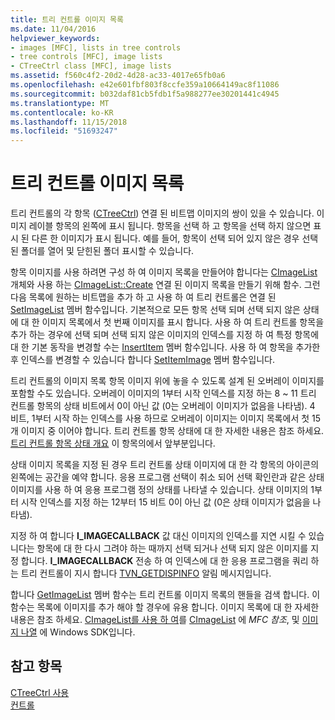 ```yaml
---
title: 트리 컨트롤 이미지 목록
ms.date: 11/04/2016
helpviewer_keywords:
- images [MFC], lists in tree controls
- tree controls [MFC], image lists
- CTreeCtrl class [MFC], image lists
ms.assetid: f560c4f2-20d2-4d28-ac33-4017e65fb0a6
ms.openlocfilehash: e42e601fbf803f8ccfe359a10664149ac8f11086
ms.sourcegitcommit: b032daf81cb5fdb1f5a988277ee30201441c4945
ms.translationtype: MT
ms.contentlocale: ko-KR
ms.lasthandoff: 11/15/2018
ms.locfileid: "51693247"
---
```

# <a name="tree-control-image-lists"></a>트리 컨트롤 이미지 목록

트리 컨트롤의 각 항목 ([CTreeCtrl](../mfc/reference/ctreectrl-class.md)) 연결 된 비트맵 이미지의 쌍이 있을 수 있습니다. 이미지 레이블 항목의 왼쪽에 표시 됩니다. 항목을 선택 하 고 항목을 선택 하지 않으면 표시 된 다른 한 이미지가 표시 됩니다. 예를 들어, 항목이 선택 되어 있지 않은 경우 선택 된 폴더를 열어 및 닫힌된 폴더 표시할 수 있습니다.

항목 이미지를 사용 하려면 구성 하 여 이미지 목록을 만들어야 합니다는 [CImageList](../mfc/reference/cimagelist-class.md) 개체와 사용 하는 [CImageList::Create](../mfc/reference/cimagelist-class.md#create) 연결 된 이미지 목록을 만들기 위해 함수. 그런 다음 목록에 원하는 비트맵을 추가 하 고 사용 하 여 트리 컨트롤은 연결 된 [SetImageList](../mfc/reference/ctreectrl-class.md#setimagelist) 멤버 함수입니다. 기본적으로 모든 항목 선택 되며 선택 되지 않은 상태에 대 한 이미지 목록에서 첫 번째 이미지를 표시 합니다. 사용 하 여 트리 컨트롤 항목을 추가 하는 경우에 선택 되며 선택 되지 않은 이미지의 인덱스를 지정 하 여 특정 항목에 대 한 기본 동작을 변경할 수는 [InsertItem](../mfc/reference/ctreectrl-class.md#insertitem) 멤버 함수입니다. 사용 하 여 항목을 추가한 후 인덱스를 변경할 수 있습니다 합니다 [SetItemImage](../mfc/reference/ctreectrl-class.md#setitemimage) 멤버 함수입니다.

트리 컨트롤의 이미지 목록 항목 이미지 위에 놓을 수 있도록 설계 된 오버레이 이미지를 포함할 수도 있습니다. 오버레이 이미지의 1부터 시작 인덱스를 지정 하는 8 ~ 11 트리 컨트롤 항목의 상태 비트에서 0이 아닌 값 (0는 오버레이 이미지가 없음을 나타냄). 4 비트, 1부터 시작 하는 인덱스를 사용 하므로 오버레이 이미지는 이미지 목록에서 첫 15 개 이미지 중 이어야 합니다. 트리 컨트롤 항목 상태에 대 한 자세한 내용은 참조 하세요. [트리 컨트롤 항목 상태 개요](../mfc/tree-control-item-states-overview.md) 이 항목의에서 앞부분입니다.

상태 이미지 목록을 지정 된 경우 트리 컨트롤 상태 이미지에 대 한 각 항목의 아이콘의 왼쪽에는 공간을 예약 합니다. 응용 프로그램 선택이 취소 되어 선택 확인란과 같은 상태 이미지를 사용 하 여 응용 프로그램 정의 상태를 나타낼 수 있습니다. 상태 이미지의 1부터 시작 인덱스를 지정 하는 12부터 15 비트 0이 아닌 값 (0은 상태 이미지가 없음을 나타냄).

지정 하 여 합니다 **I_IMAGECALLBACK** 값 대신 이미지의 인덱스를 지연 시킬 수 있습니다는 항목에 대 한 다시 그려야 하는 때까지 선택 되거나 선택 되지 않은 이미지를 지정 합니다. **I_IMAGECALLBACK** 전송 하 여 인덱스에 대 한 응용 프로그램을 쿼리 하는 트리 컨트롤이 지시 합니다 [TVN_GETDISPINFO](/windows/desktop/Controls/tvn-getdispinfo) 알림 메시지입니다.

합니다 [GetImageList](../mfc/reference/ctreectrl-class.md#getimagelist) 멤버 함수는 트리 컨트롤 이미지 목록의 핸들을 검색 합니다. 이 함수는 목록에 이미지를 추가 해야 할 경우에 유용 합니다. 이미지 목록에 대 한 자세한 내용은 참조 하세요. [CImageList를 사용 하 여](../mfc/using-cimagelist.md)를 [CImageList](../mfc/reference/cimagelist-class.md) 에 *MFC 참조*, 및 [이미지 나열](/windows/desktop/controls/image-lists) 에 Windows SDK입니다.

## <a name="see-also"></a>참고 항목

[CTreeCtrl 사용](../mfc/using-ctreectrl.md)<br/>
[컨트롤](../mfc/controls-mfc.md)

